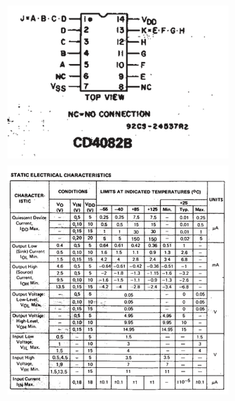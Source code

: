 ![](attachments/Pasted%20image%2020241031233424.png)

![](attachments/Pasted%20image%2020241031233443.png)